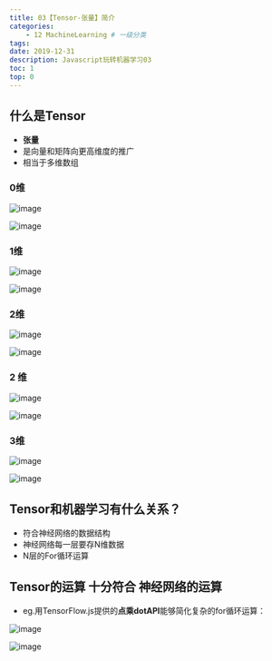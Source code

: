 ```yaml
---
title: 03【Tensor-张量】简介
categories:
    - 12 MachineLearning # 一级分类
tags:
date: 2019-12-31
description: Javascript玩转机器学习03
toc: 1
top: 0
---
```


## 什么是Tensor
- **张量**
- 是向量和矩阵向更高维度的推广
- 相当于多维数组

### 0维
![image](/images/ai/05.png)

![image](/images/ai/06.png)

### 1维
![image](/images/ai/07.png)

![image](/images/ai/08.png)

### 2维
![image](/images/ai/09.png)

![image](/images/ai/10.png)

### 2 维
![image](/images/ai/11.png)

![image](/images/ai/12.png)


### 3维
![image](/images/ai/13.png)

![image](/images/ai/14.png)


## Tensor和机器学习有什么关系？
- 符合神经网络的数据结构
- 神经网络每一层要存N维数据
- N层的For循环运算

## Tensor的运算 十分符合 神经网络的运算
- eg.用TensorFlow.js提供的**点乘dotAPI**能够简化复杂的for循环运算：

![image](/images/ai/15.png)

![image](/images/ai/16.png)